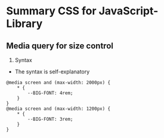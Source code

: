# Summary CSS for JavaScript-Library

## Media query for size control

1. Syntax

- The syntax is self-explanatory

```
@media screen and (max-width: 2000px) {
    * {
        --BIG-FONT: 4rem;
    }
}
@media screen and (max-width: 1200px) {
    * {
        --BIG-FONT: 3rem;
    }
}
```
